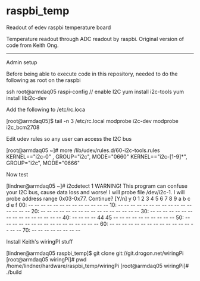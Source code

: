 # raspbi_temp
Readout of edev raspbi temperature board

Temperature readout through ADC readout by raspbi.  Original version of code from Keith Ong.



______________

Admin setup

Before being able to execute code in this repository, needed to do the following as root 
on the raspbi

ssh root@armdaq05
raspi-config // enable I2C
yum install i2c-tools
yum install libi2c-dev 

Add the following to /etc/rc.loca

[root@armdaq05]$ tail -n 3 /etc/rc.local
modprobe i2c-dev
modprobe i2c_bcm2708

Edit udev rules so any user can access the I2C bus

[root@armdaq05 ~]# more /lib/udev/rules.d/60-i2c-tools.rules
KERNEL=="i2c-0"     , GROUP="i2c", MODE="0660"
KERNEL=="i2c-[1-9]*", GROUP="i2c", MODE="0666"

Now test

[lindner@armdaq05 ~]# i2cdetect 1
WARNING! This program can confuse your I2C bus, cause data loss and worse!
I will probe file /dev/i2c-1.
I will probe address range 0x03-0x77.
Continue? [Y/n] y
     0  1  2  3  4  5  6  7  8  9  a  b  c  d  e  f
00:          -- -- -- -- -- -- -- -- -- -- -- -- --
10: -- -- -- -- -- -- -- -- -- -- -- -- -- -- -- --
20: -- -- -- -- -- -- -- -- -- -- -- -- -- -- -- --
30: -- -- -- -- -- -- -- -- -- -- -- -- -- -- -- --
40: -- -- -- -- 44 45 -- -- -- -- -- -- -- -- -- --
50: -- -- -- -- -- -- -- -- -- -- -- -- -- -- -- --
60: -- -- -- -- -- -- -- -- -- -- -- -- -- -- -- --
70: -- -- -- -- -- -- -- --

Install Keith's wiringPI stuff

[lindner@armdaq05 raspbi_temp]$ git clone git://git.drogon.net/wiringPi
[root@armdaq05 wiringPi]# pwd
/home/lindner/hardware/raspbi_temp/wiringPi
[root@armdaq05 wiringPi]# ./build 














